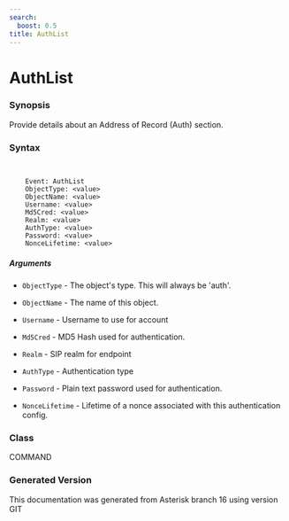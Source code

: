 ```yaml
---
search:
  boost: 0.5
title: AuthList
---
```


# AuthList

### Synopsis

Provide details about an Address of Record (Auth) section.

### Syntax


```


    Event: AuthList
    ObjectType: <value>
    ObjectName: <value>
    Username: <value>
    Md5Cred: <value>
    Realm: <value>
    AuthType: <value>
    Password: <value>
    NonceLifetime: <value>

```
##### Arguments


* `ObjectType` - The object's type. This will always be 'auth'.<br>

* `ObjectName` - The name of this object.<br>

* `Username` - Username to use for account<br>

* `Md5Cred` - MD5 Hash used for authentication.<br>

* `Realm` - SIP realm for endpoint<br>

* `AuthType` - Authentication type<br>

* `Password` - Plain text password used for authentication.<br>

* `NonceLifetime` - Lifetime of a nonce associated with this authentication config.<br>

### Class

COMMAND

### Generated Version

This documentation was generated from Asterisk branch 16 using version GIT 